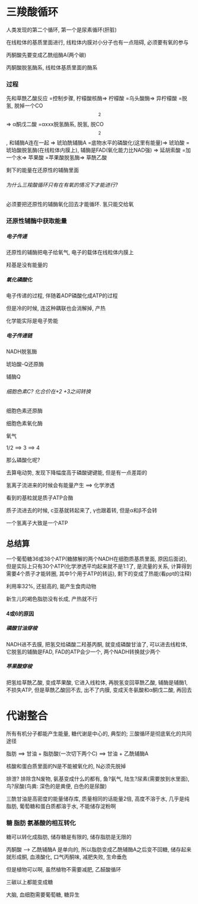# 三羧酸循环

人类发现的第二个循环, 第一个是尿素循环(肝脏)

在线粒体的基质里面进行, 线粒体内膜对小分子也有一点阻碍, 必须要有氧的参与

丙酮酸先要变成乙酰组酶A(两个碳)

丙酮酸脱氢酶系, 线粒体基质里面的酶系

### 过程

先和草酰乙酸反应 =控制步骤, 柠檬酸核酶=> 柠檬酸
 =乌头酸酶=> 异柠檬酸
 =脱氢, 脱掉一个CO$$_{2}$$ => α酮戊二酸
 =αxxx脱氢酶系, 脱氢, 脱CO$$_{2}$$, 和辅酶A连在一起 => 琥珀酰辅酶A
 =底物水平的磷酸化(这里有能量)=> 琥珀酸
 =琥珀酸脱氢酶(在线粒体内膜上), 辅酶是FAD(氧化能力比NAD强) => 延胡索酸
 =加一个水=> 苹果酸
 =苹果酸脱氢酶=> 草酰乙酸

剩下的能量在还原性的辅酶里面

###### 为什么三羧酸循环只有在有氧的情况下才能进行?

必须要把还原性的辅酶氧化回去才能循环. 氢只能交给氧

### 还原性辅酶中获取能量

##### 电子传递

还原性的辅酶把电子给氧气, 电子的载体在线粒体内膜上

羟基是没有能量的

##### 氧化磷酸化

电子传递的过程, 伴随着ADP磷酸化成ATP的过程

但是冷的时候, 连这种耦联也会消解掉, 产热

化学能实际是电子势能

##### 电子传递链

NADH脱氢酶

琥珀酸-Q还原酶

辅酶Q

###### 细胞色素C? 化合价在+2 +3之间转换

细胞色素还原酶

细胞色素氧化酶

氧气

1/2 ==> 3 ==> 4

那么磷酸化呢?

去算电动势, 发现下降幅度高于磷酸键键能, 但是有一点差距的

氢离子流进来的时候会有能量产生 ==> 化学渗透

看到的基粒就是质子ATP合酶

质子流进去的时候, c亚基就转起来了, γ也跟着转, 但是α和β不会转

一个氢离子大致是一个ATP

## 总结算

一个葡萄糖36或38个ATP(糖酵解的两个NADH在细胞质基质里面, 原因后面说),
 但是实际上只有30个ATP(化学渗透平均起来就不是1:1了, 是流量的关系,
 计算得到需要4个质子才能转圈, 其中1个用于ATP的转运),
 剩下的变成了热能(看ppt的注释)

利用率32%, 还挺高的, 能产生食肉动物

新生儿的褐色脂肪没有长成, 产热就不行

#### 4或6的原因

##### 磷酸甘油穿梭

NADH进不去膜, 把氢交给磷酸二羟基丙酮, 就变成磷酸甘油了,
 可以进去线粒体, 它脱氢的辅酶是FAD, FAD的ATP会少一个, 两个NADH转换就少两个

##### 苹果酸穿梭

把氢给草酰乙酸, 变成苹果酸, 它进入线粒体,
再脱氢变回草酰乙酸, 辅酶是辅酶1, 不损失ATP,
但是草酰乙酸回不去, 出不了内膜, 变成天冬氨酸和α酮戊二酸, 再回去

# 代谢整合

所有有机分子都能产生能量, 糖代谢是中心的, 典型的; 三酸循环是彻底氧化的共同途径

脂肪 ==> 甘油 + 脂肪酸(一次切下两个C) ==> 甘油 + 乙酰辅酶A

核酸和蛋白质里面的N是不能被氧化的, N必须先脱掉

排泄? 排除含N废物, 氨基变成什么的都有,
鱼?氨气, 陆生?尿素(需要放到水里面),
鸟?尿酸(鸟粪: 深色的是粪便, 白色的是尿酸)

三酰甘油是高密度的能量储存库, 质量相同的话能量2倍,
 高度不溶于水, 几乎是纯脂肪, 葡萄糖和蛋白质都溶于水, 不能储存淀粉啊

### 糖 脂肪 氨基酸的相互转化

糖可以转化成脂肪, 储存糖是有限的, 储存脂肪是无限的

丙酮酸 --> 乙酰辅酶A 是单向的, 所以脂肪变成乙酰辅酶A之后变不回糖, 储存起来就形成酮, 血液酸化, 口气丙酮味, 减肥失败, 生命垂危

但是植物可以啊, 虽然植物不需要减肥, 乙醛酸循环

三碳以上都能变成糖

大脑, 血细胞需要葡萄糖, 糖异生
